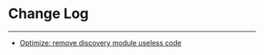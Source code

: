 # Change Log
---

- [Optimize: remove discovery module useless code](https://github.com/Tencent/spring-cloud-tencent/pull/595)
